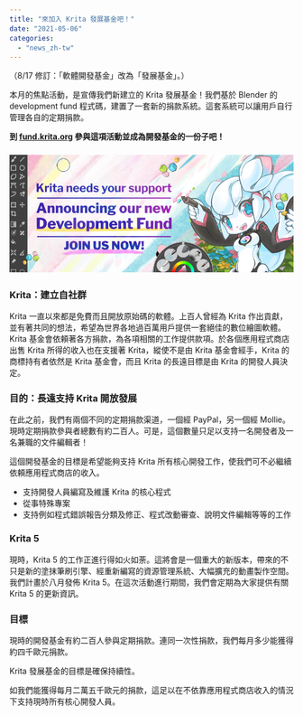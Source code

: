 ```yaml
---
title: "來加入 Krita 發展基金吧！"
date: "2021-05-06"
categories: 
  - "news_zh-tw"
---
```


（8/17 修訂：「軟體開發基金」改為「發展基金」。）

本月的焦點活動，是宣傳我們新建立的 Krita 發展基金！我們基於 Blender 的 development fund 程式碼，建置了一套新的捐款系統。這套系統可以讓用戶自行管理各自的定期捐款。

**到 [fund.krita.org](https://fund.krita.org) 參與這項活動並成為開發基金的一份子吧！**

### [![](images/landing-page-banner.png)](https://fund.krita.org)

### Krita：建立自社群

Krita 一直以來都是免費而且開放原始碼的軟體。上百人曾經為 Krita 作出貢獻，並有著共同的想法，希望為世界各地過百萬用戶提供一套絕佳的數位繪圖軟體。Krita 基金會依頼著各方捐款，為各項相關的工作提供款項。於各個應用程式商店出售 Krita 所得的收入也在支援著 Krita，縱使不是由 Krita 基金會經手，Krita 的商標持有者依然是 Krita 基金會，而且 Krita 的長遠目標是由 Krita 的開發人員決定。

### 目的：長遠支持 Krita 開放發展

在此之前，我們有兩個不同的定期捐款渠道，一個經 PayPal，另一個經 Mollie。現時定期捐款參與者總數有約二百人。可是，這個數量只足以支持一名開發者及一名兼職的文件編輯者！

這個開發基金的目標是希望能夠支持 Krita 所有核心開發工作，使我們可不必繼續依頼應用程式商店的收入。

- 支持開發人員編寫及維護 Krita 的核心程式
- 從事特殊專案
- 支持例如程式錯誤報告分類及修正、程式改動審查、說明文件編輯等等的工作

### Krita 5

現時，Krita 5 的工作正進行得如火如荼。這將會是一個重大的新版本，帶來的不只是新的塗抹筆刷引擎、經重新編寫的資源管理系統、大幅擴充的動畫製作空間。我們計畫於八月發佈 Krita 5。在這次活動進行期間，我們會定期為大家提供有關 Krita 5 的更新資訊。

### 目標

現時的開發基金有約二百人參與定期捐款。連同一次性捐款，我們每月多少能獲得約四千歐元捐款。

Krita 發展基金的目標是確保持續性。

如我們能獲得每月二萬五千歐元的捐款，這足以在不依靠應用程式商店收入的情況下支持現時所有核心開發人員。
